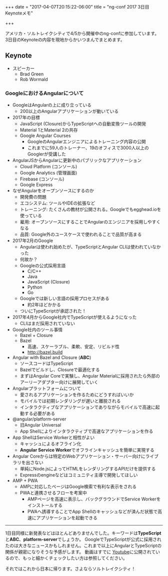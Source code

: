 +++
date = "2017-04-07T20:15:22-06:00"
title = "ng-conf 2017 3日目 Keynoteメモ"

+++

アメリカ・ソルトレイクシティで4/5から開催中のng-confに参加しています。
3日目のKeynoteの内容を現地からかいつまんでまとめます。

<!--more-->

## Keynote

- スピーカー
  - Brad Green
  - Rob Wormald

### GoogleにおけるAngularについて

- GoogleはAngularの上に成り立っている
  - 200以上のAngularアプリケーションが動いている
- 2017年の目標
  - JavaScript (Closure)からTypeScriptへの自動変換ツールの開発
  - Material 1とMaterial 2の共存
  - Google Angular Courses
    - GoogleのAngularエンジニアによるトレーニング内容の公開
    - これまでに59人のトレーナー、19のオフィスで3000人以上のGooglerが受講した
- AngularJSからAngularに更新中のパブリックなアプリケーション
  - Cloud Platform (コンソール)
  - Google Analytics (管理画面)
  - Firebase (コンソール)
  - Google Express
- なぜAngularをオープンソースにするのか
  - 開発費の問題
  - エコシステム: ツールやIDEの拡張など
  - トレーニング: たくさんの教材が公開される。Googleでもegghead.ioを使っている
  - 雇用: オープンソースにすることでAngularのエンジニアを採用しやすくなる
  - 品質: Google外のユースケースで使われることで品質が高まる
- 2017年2月のGoogle
  - Angularは使われ始めたが、TypeScriptとAngular CLIは使われていなかった
  - 何故か？
  - Googleの公式採用言語
    - C/C++
    - Java
    - JavaScript (Closure)
    - Python
    - Go
  - Googleでは新しい言語の採用プロセスがある
    - 約2年ほどかかる
  - ついにTypeScriptが承認された！
- 2017年4月からGoogle社内でTypeScriptが使えるようになった
  - CLIはまだ採用されていない
- Google社内のツール事情
  - Bazel + Closure
  - Bazel
    - 高速、スケーラブル、柔軟、安定、リビルド性
    - http://bazel.build
- Angular with Bazel and Closure (**ABC**)
  - ソースコードはTypeScript
  - Bazelでビルドし、Closureで最適化する
  - まずはAngular Coreで実験し、Angular Materialに採用されたら外部のアーリーアダプター向けに展開していく
- Angularプラットフォームについて
  - 愛されるアプリケーションを作るためにどうすればいいか
  - モバイルでは初期レンダリングが遅いと離脱される
  - インタラクティブなアプリケーションでありながらモバイルで高速に起動する必要がある
- @angular/platform-server
  - 旧Angular Universal
  - App Shellによりインタラクティブで高速なアプリケーションを作る
- App ShellはService Workerと相性がよい
  - キャッシュによるオフライン化
  - **Angular Service Worker**でオフラインキャッシュを簡単に実現する
- Angular Coreからは特定のWebアプリケーション・サーバー向けにライブラリを出さない
  - 単純にNode.jsによってHTMLをレンダリングするAPIだけを提供する
  - Expressのengineなどはコミュニティ主導で開発してほしい
- AMP + PWA
  - AMPに対応したページはGoogle検索で有利な表示をされる
  - PWAと連携させるフローを考案中
    - AMPページを高速に表示し、バックグラウンドでService Workerをインストールする
    - PWAへ誘導することでApp Shellのキャッシュなどが済んだ状態で高速にアプリケーションを起動できる

----

1日目同様に新発表などはほとんどありませんでした。キーワードは**TypeScript**と**ABC**、**platform-server**でしょうか。
GoogleでTypeScriptが公式に採用されたのは大きなニュースかもしれません。これまで以上にAngularとTypeScriptの関係が親密になりそうな予感がします。
動画はすでに [Youtube](https://www.youtube.com/watch?v=Nj9_p4qvm5U)に公開されているので、もっと細かくチェックしたい方は参照してください。

それではこれから日本に帰ります。さよならソルトレイクシティ！